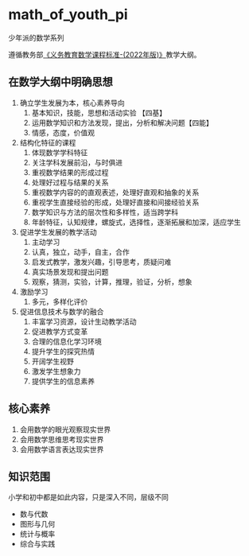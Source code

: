 # math_of_youth_pi
少年派的数学系列

遵循教务部[《义务教育数学课程标准-(2022年版)》](http://www.moe.gov.cn/srcsite/A26/s8001/202204/W020220420582346895190.pdf)教学大纲。

## 在数学大纲中明确思想
1. 确立学生发展为本，核心素养导向
    1. 基本知识，技能，思想和活动实验 【四基】
    2. 运用数学知识和方法发现，提出，分析和解决问题【四能】
    3. 情感，态度，价值观
2. 结构化特征的课程
    1. 体现数学学科特征
    2. 关注学科发展前沿，与时俱进
    3. 重视数学结果的形成过程
    4. 处理好过程与结果的关系
    5. 重视数学内容的的直观表述，处理好直观和抽象的关系
    6. 重视学生直接经验的形成，处理好直接和间接经验关系
    7. 数学知识与方法的层次性和多样性，适当跨学科
    8. 年龄特征，认知规律，螺旋式，选择性，逐渐拓展和加深，适应学生
3. 促进学生发展的教学活动
    1. 主动学习
    2. 认真，独立，动手，自主，合作
    3. 启发式教学，激发兴趣，引导思考，质疑问难
    4. 真实场景发现和提出问题
    5. 观察，猜测，实验，计算，推理，验证，分析，想象
4. 激励学习
    1. 多元，多样化评价
5. 促进信息技术与数学的融合
    1. 丰富学习资源，设计生动教学活动
    2. 促进教学方式变革
    3. 合理的信息化学习环境
    4. 提升学生的探究热情
    5. 开阔学生视野
    6. 激发学生想象力
    7. 提供学生的信息素养
## 核心素养
1. 会用数学的眼光观察现实世界
2. 会用数学思维思考现实世界
3. 会用数学语言表达现实世界

## 知识范围
小学和初中都是如此内容，只是深入不同，层级不同
- 数与代数
- 图形与几何
- 统计与概率
- 综合与实践
